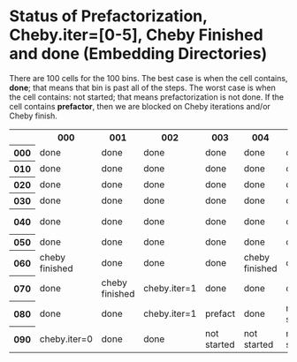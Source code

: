 # Status of Prefactorization, Cheby.iter=[0-5], Cheby Finished and done (Embedding Directories)
There are 100 cells for the 100 bins.  The best case is when the cell contains, <b>done</b>; that means that bin is past all of the steps.
The worst case is when the cell contains: not started; that means prefactorization is not done.
If the cell contains <b>prefactor</b>, then we are blocked on Cheby iterations and/or Cheby finish.
<table><tr><th></th>
<th>000</th><th>001</th><th>002</th><th>003</th><th>004</th><th>005</th><th>006</th><th>007</th><th>008</th><th>009</th></tr><tr><th>000</th><td>done</td>
<td>done</td>
<td>done</td>
<td>done</td>
<td>done</td>
<td>done</td>
<td>done</td>
<td>done</td>
<td>done</td>
<td>done</td>
</tr><tr><th>010</th><td>done</td>
<td>done</td>
<td>done</td>
<td>done</td>
<td>done</td>
<td>done</td>
<td>done</td>
<td>done</td>
<td>done</td>
<td>done</td>
</tr><tr><th>020</th><td>done</td>
<td>done</td>
<td>done</td>
<td>done</td>
<td>done</td>
<td>done</td>
<td>done</td>
<td>done</td>
<td>done</td>
<td>done</td>
</tr><tr><th>030</th><td>done</td>
<td>done</td>
<td>done</td>
<td>done</td>
<td>done</td>
<td>done</td>
<td>done</td>
<td>done</td>
<td>done</td>
<td>done</td>
</tr><tr><th>040</th><td>done</td>
<td>done</td>
<td>done</td>
<td>done</td>
<td>done</td>
<td>done</td>
<td>done</td>
<td>done</td>
<td>cheby finished</td>
<td>done</td>
</tr><tr><th>050</th><td>done</td>
<td>done</td>
<td>done</td>
<td>done</td>
<td>done</td>
<td>done</td>
<td>done</td>
<td>done</td>
<td>done</td>
<td>done</td>
</tr><tr><th>060</th><td>cheby finished</td>
<td>done</td>
<td>done</td>
<td>done</td>
<td>cheby finished</td>
<td>done</td>
<td>done</td>
<td>done</td>
<td>done</td>
<td>done</td>
</tr><tr><th>070</th><td>done</td>
<td>cheby finished</td>
<td>cheby.iter=1</td>
<td>done</td>
<td>done</td>
<td>done</td>
<td>done</td>
<td>done</td>
<td>done</td>
<td>done</td>
</tr><tr><th>080</th><td>done</td>
<td>done</td>
<td>cheby.iter=1</td>
<td>prefact</td>
<td>done</td>
<td>not started</td>
<td>prefact</td>
<td>cheby.iter=1</td>
<td>cheby.iter=0</td>
<td>cheby.iter=0</td>
</tr><tr><th>090</th><td>cheby.iter=0</td>
<td>done</td>
<td>done</td>
<td>not started</td>
<td>not started</td>
<td>not started</td>
<td>done</td>
<td>not started</td>
<td>done</td>
<td>not started</td>
</tr></table>

